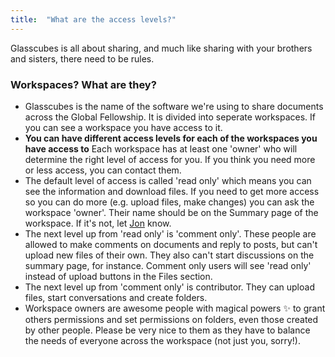 ```yaml
---
title:  "What are the access levels?"
---
```

Glasscubes is all about sharing, and much like sharing with your brothers and sisters, there need to be rules.

### Workspaces? What are they? 
* Glasscubes is the name of the software we're using to share documents across the Global Fellowship. It is divided into seperate workspaces. If you can see a workspace you have access to it. 
* **You can have different access levels for each of the workspaces you have access to** Each workspace has at least one 'owner' who will determine the right level of access for you. If you think you need more or less access, you can contact them.
* The default level of access is called 'read only' which means you can see the information and download files. If you need to get more access so you can do more (e.g. upload files, make changes) you can ask the workspace 'owner'. Their name should be on the Summary page of the workspace. If it's not, let [Jon](mailto:it@leprosymission.org) know. 
* The next level up from 'read only' is 'comment only'. These people are allowed to make comments on documents and reply to posts, but can't upload new files of their own. They also can't start discussions on the summary page, for instance. Comment only users will see 'read only' instead of upload buttons in the Files section.
* The next level up from 'comment only' is contributor. They can upload files, start conversations and create folders.
* Workspace owners are awesome people with magical powers :sparkles: to grant others permissions and set permissions on folders, even those created by other people. Please be very nice to them as they have to balance the needs of everyone across the workspace (not just you, sorry!).